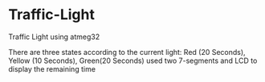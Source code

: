 # Traffic-Light
Traffic Light using atmeg32

There are three states according to the current light: Red (20 Seconds), Yellow (10 Seconds), Green(20 Seconds)
used two 7-segments and LCD to display the remaining time 
